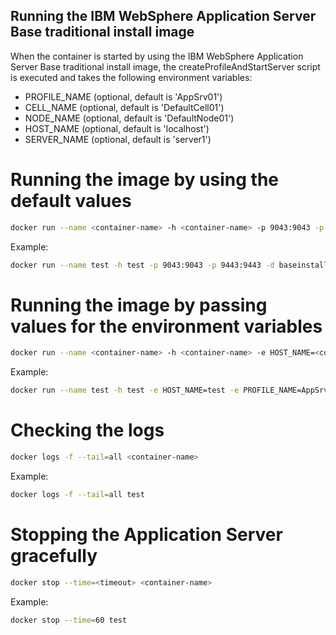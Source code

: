 ## Running the IBM WebSphere Application Server Base traditional install image

When the container is started by using the IBM WebSphere Application Server Base traditional install image, the createProfileAndStartServer script is executed and takes the following environment variables:

* PROFILE_NAME (optional, default is 'AppSrv01')
* CELL_NAME (optional, default is 'DefaultCell01')
* NODE_NAME (optional, default is 'DefaultNode01')
* HOST_NAME (optional, default is 'localhost')
* SERVER_NAME (optional, default is 'server1')

# Running the image by using the default values

```bash
docker run --name <container-name> -h <container-name> -p 9043:9043 -p 9443:9443 -d <install-image-name>
```

Example:

```bash
docker run --name test -h test -p 9043:9043 -p 9443:9443 -d baseinstall
```

# Running the image by passing values for the environment variables

```bash
docker run --name <container-name> -h <container-name> -e HOST_NAME=<container-name> -e PROFILE_NAME=<profile-name> -e CELL_NAME=<cell-name> -e NODE_NAME=<node-name>  -e SERVER_NAME=<server-name> -p 9043:9043 -p 9443:9443 -d <install-image-name>
```

Example:

```bash
docker run --name test -h test -e HOST_NAME=test -e PROFILE_NAME=AppSrv02 -e CELL_NAME=DefaultCell02 -e NODE_NAME=DefaultNode02 -e SERVER_NAME=server2  -p 9043:9043 -p 9443:9443 -d baseinstall
```

# Checking the logs

```bash
docker logs -f --tail=all <container-name>
```

Example:

```bash
docker logs -f --tail=all test
```

# Stopping the Application Server gracefully

```bash
docker stop --time=<timeout> <container-name>
```

Example:

```bash
docker stop --time=60 test
```
